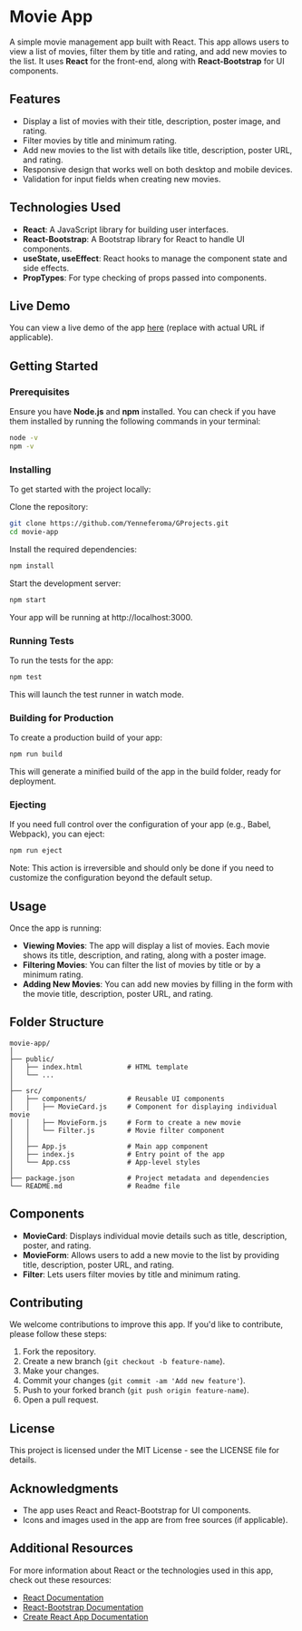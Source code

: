 # Movie App

A simple movie management app built with React. This app allows users to view a list of movies, filter them by title and rating, and add new movies to the list. It uses **React** for the front-end, along with **React-Bootstrap** for UI components.

## Features

- Display a list of movies with their title, description, poster image, and rating.
- Filter movies by title and minimum rating.
- Add new movies to the list with details like title, description, poster URL, and rating.
- Responsive design that works well on both desktop and mobile devices.
- Validation for input fields when creating new movies.

## Technologies Used

- **React**: A JavaScript library for building user interfaces.
- **React-Bootstrap**: A Bootstrap library for React to handle UI components.
- **useState, useEffect**: React hooks to manage the component state and side effects.
- **PropTypes**: For type checking of props passed into components.

## Live Demo

You can view a live demo of the app [here](#) (replace with actual URL if applicable).

## Getting Started

### Prerequisites

Ensure you have **Node.js** and **npm** installed. You can check if you have them installed by running the following commands in your terminal:

```bash
node -v
npm -v
```

### Installing

To get started with the project locally:

Clone the repository:

```bash
git clone https://github.com/Yenneferoma/GProjects.git
cd movie-app
```

Install the required dependencies:

```bash
npm install
```

Start the development server:

```bash
npm start
```

Your app will be running at http://localhost:3000.

### Running Tests

To run the tests for the app:

```bash
npm test
```

This will launch the test runner in watch mode.

### Building for Production

To create a production build of your app:

```bash
npm run build
```

This will generate a minified build of the app in the build folder, ready for deployment.

### Ejecting

If you need full control over the configuration of your app (e.g., Babel, Webpack), you can eject:

```bash
npm run eject
```

Note: This action is irreversible and should only be done if you need to customize the configuration beyond the default setup.

## Usage

Once the app is running:

- **Viewing Movies**: The app will display a list of movies. Each movie shows its title, description, and rating, along with a poster image.
- **Filtering Movies**: You can filter the list of movies by title or by a minimum rating.
- **Adding New Movies**: You can add new movies by filling in the form with the movie title, description, poster URL, and rating.

## Folder Structure

```plaintext
movie-app/
│
├── public/
│   ├── index.html           # HTML template
│   └── ...
│
├── src/
│   ├── components/          # Reusable UI components
│   │   ├── MovieCard.js     # Component for displaying individual movie
│   │   ├── MovieForm.js     # Form to create a new movie
│   │   └── Filter.js        # Movie filter component
│   │
│   ├── App.js               # Main app component
│   ├── index.js             # Entry point of the app
│   └── App.css              # App-level styles
│
├── package.json             # Project metadata and dependencies
└── README.md                # Readme file
```

## Components

- **MovieCard**: Displays individual movie details such as title, description, poster, and rating.
- **MovieForm**: Allows users to add a new movie to the list by providing title, description, poster URL, and rating.
- **Filter**: Lets users filter movies by title and minimum rating.

## Contributing

We welcome contributions to improve this app. If you'd like to contribute, please follow these steps:

1. Fork the repository.
2. Create a new branch (`git checkout -b feature-name`).
3. Make your changes.
4. Commit your changes (`git commit -am 'Add new feature'`).
5. Push to your forked branch (`git push origin feature-name`).
6. Open a pull request.

## License

This project is licensed under the MIT License - see the LICENSE file for details.

## Acknowledgments

- The app uses React and React-Bootstrap for UI components.
- Icons and images used in the app are from free sources (if applicable).

## Additional Resources

For more information about React or the technologies used in this app, check out these resources:

- [React Documentation](https://reactjs.org/docs/getting-started.html)
- [React-Bootstrap Documentation](https://react-bootstrap.github.io/getting-started/introduction/)
- [Create React App Documentation](https://create-react-app.dev/docs/getting-started/)
